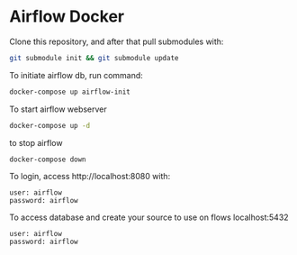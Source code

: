 # Airflow Docker

Clone this repository, and after that pull submodules with:

```bash
git submodule init && git submodule update
```

To initiate airflow db, run command:

```bash
docker-compose up airflow-init
```

To start airflow webserver
```bash
docker-compose up -d
```

to stop airflow
```bash
docker-compose down
```

To login, access http://localhost:8080 with:

```
user: airflow
password: airflow
```

To access database and create your source to use on flows localhost:5432

```
user: airflow
password: airflow
```
